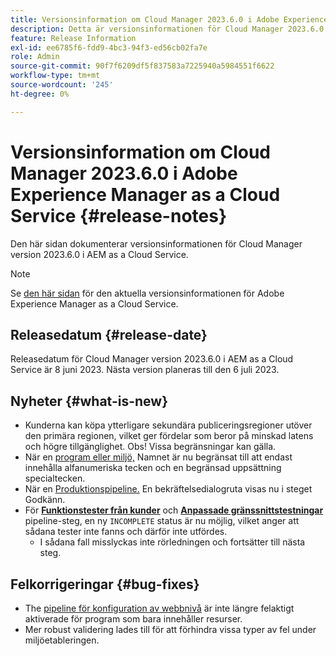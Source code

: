 ```yaml
---
title: Versionsinformation om Cloud Manager 2023.6.0 i Adobe Experience Manager as a Cloud Service
description: Detta är versionsinformationen för Cloud Manager 2023.6.0 i AEM as a Cloud Service.
feature: Release Information
exl-id: ee6785f6-fdd9-4bc3-94f3-ed56cb02fa7e
role: Admin
source-git-commit: 90f7f6209df5f837583a7225940a5984551f6622
workflow-type: tm+mt
source-wordcount: '245'
ht-degree: 0%

---
```


# Versionsinformation om Cloud Manager 2023.6.0 i Adobe Experience Manager as a Cloud Service {#release-notes}

Den här sidan dokumenterar versionsinformationen för Cloud Manager version 2023.6.0 i AEM as a Cloud Service.

>[!NOTE]
>
>Se [den här sidan](/help/release-notes/release-notes-cloud/release-notes-current.md) för den aktuella versionsinformationen för Adobe Experience Manager as a Cloud Service.

## Releasedatum {#release-date}

Releasedatum för Cloud Manager version 2023.6.0 i AEM as a Cloud Service är 8 juni 2023. Nästa version planeras till den 6 juli 2023.

## Nyheter {#what-is-new}

* Kunderna kan köpa ytterligare sekundära publiceringsregioner utöver den primära regionen, vilket ger fördelar som beror på minskad latens och högre tillgänglighet. Obs! Vissa begränsningar kan gälla.
* När en [program eller miljö,](/help/implementing/cloud-manager/getting-access-to-aem-in-cloud/program-types.md) Namnet är nu begränsat till att endast innehålla alfanumeriska tecken och en begränsad uppsättning specialtecken.
* När en [Produktionspipeline.](/help/implementing/cloud-manager/configuring-pipelines/configuring-production-pipelines.md) En bekräftelsedialogruta visas nu i steget Godkänn.
* För **[Funktionstester från kunder](/help/implementing/cloud-manager/functional-testing.md#custom-functional-testing)** och **[Anpassade gränssnittstestningar](/help/implementing/cloud-manager/ui-testing.md)** pipeline-steg, en ny `INCOMPLETE` status är nu möjlig, vilket anger att sådana tester inte fanns och därför inte utfördes.
   * I sådana fall misslyckas inte rörledningen och fortsätter till nästa steg.

## Felkorrigeringar {#bug-fixes}

* The [pipeline för konfiguration av webbnivå](/help/implementing/cloud-manager/configuring-pipelines/introduction-ci-cd-pipelines.md#web-tier-config-pipelines) är inte längre felaktigt aktiverade för program som bara innehåller resurser.
* Mer robust validering lades till för att förhindra vissa typer av fel under miljöetableringen.
